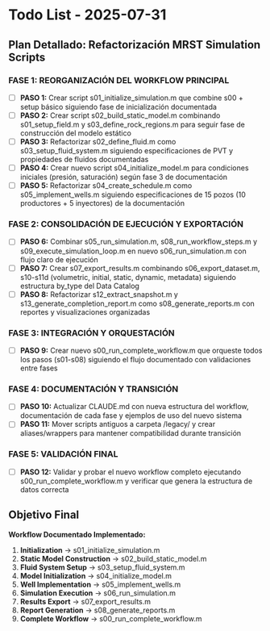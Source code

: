 # Todo List - 2025-07-31

## Plan Detallado: Refactorización MRST Simulation Scripts

### FASE 1: REORGANIZACIÓN DEL WORKFLOW PRINCIPAL

- [ ] **PASO 1:** Crear script s01_initialize_simulation.m que combine s00 + setup básico siguiendo fase de inicialización documentada
- [ ] **PASO 2:** Crear script s02_build_static_model.m combinando s01_setup_field.m y s03_define_rock_regions.m para seguir fase de construcción del modelo estático
- [ ] **PASO 3:** Refactorizar s02_define_fluid.m como s03_setup_fluid_system.m siguiendo especificaciones de PVT y propiedades de fluidos documentadas
- [ ] **PASO 4:** Crear nuevo script s04_initialize_model.m para condiciones iniciales (presión, saturación) según fase 3 de documentación
- [ ] **PASO 5:** Refactorizar s04_create_schedule.m como s05_implement_wells.m siguiendo especificaciones de 15 pozos (10 productores + 5 inyectores) de la documentación

### FASE 2: CONSOLIDACIÓN DE EJECUCIÓN Y EXPORTACIÓN

- [ ] **PASO 6:** Combinar s05_run_simulation.m, s08_run_workflow_steps.m y s09_execute_simulation_loop.m en nuevo s06_run_simulation.m con flujo claro de ejecución
- [ ] **PASO 7:** Crear s07_export_results.m combinando s06_export_dataset.m, s10-s11d (volumetric, initial, static, dynamic, metadata) siguiendo estructura by_type del Data Catalog
- [ ] **PASO 8:** Refactorizar s12_extract_snapshot.m y s13_generate_completion_report.m como s08_generate_reports.m con reportes y visualizaciones organizadas

### FASE 3: INTEGRACIÓN Y ORQUESTACIÓN

- [ ] **PASO 9:** Crear nuevo s00_run_complete_workflow.m que orqueste todos los pasos (s01-s08) siguiendo el flujo documentado con validaciones entre fases

### FASE 4: DOCUMENTACIÓN Y TRANSICIÓN

- [ ] **PASO 10:** Actualizar CLAUDE.md con nueva estructura del workflow, documentación de cada fase y ejemplos de uso del nuevo sistema
- [ ] **PASO 11:** Mover scripts antiguos a carpeta /legacy/ y crear aliases/wrappers para mantener compatibilidad durante transición

### FASE 5: VALIDACIÓN FINAL

- [ ] **PASO 12:** Validar y probar el nuevo workflow completo ejecutando s00_run_complete_workflow.m y verificar que genera la estructura de datos correcta

## Objetivo Final

**Workflow Documentado Implementado:**
1. **Initialization** → s01_initialize_simulation.m
2. **Static Model Construction** → s02_build_static_model.m  
3. **Fluid System Setup** → s03_setup_fluid_system.m
4. **Model Initialization** → s04_initialize_model.m
5. **Well Implementation** → s05_implement_wells.m
6. **Simulation Execution** → s06_run_simulation.m
7. **Results Export** → s07_export_results.m
8. **Report Generation** → s08_generate_reports.m
9. **Complete Workflow** → s00_run_complete_workflow.m

<!-- Generated by MCP Todo Server -->